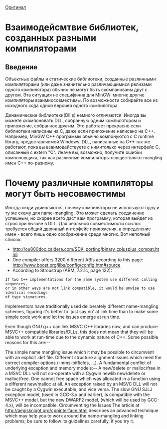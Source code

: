 [Оригинал](http://www.mingw.org/wiki/Interoperability_of_Libraries_Created_by_Different_Compiler_Brands)

# Взаимодейсмтвие библиотек, созданных разными компиляторами

## Введение
Объектные файлы и статические библиотеки, созданные различными компиляторами (или даже значительно различающимися релизами одного компилятора) обычно не могут быть скомпанованы друг с другом. Эта ситуация не специфична для MinGW: многие другие компиляторы взаимносовместимы. По возможности собирайте все из исходного кода одной версией одного компилятора.

Динамические библиотеки(Dll's) немного отличаются. Иногда вы можете  скомпоновать DLL, собранную одним компилятором и приложение, собранное другим. Это работает прекрасно если библиотеки написаны на C, даже если приложение написано на C++. Например, MinGW C++ программы обычно компонуются с C runtime library, предоставляемой Windows. DLL, написанные на C++ так же работают, пока вы взаимодействуете с нимитолько через интерфейс C, описанный с extern "C". Иначе вы, возможно, получите ошибки компоновщика, так как различные компиляторы осуществляют mangling имен C++ по-разному.

# Почему различные компиляторы могут быть несовместимы
Иногда люди удиивляются, почему компиляторы не используют одну и ту же схему для name-mangling. Это может сделать соединение успешным, но скорее всего даст вам программу, которая выйдет из строя при вызове в DLL. Для реальной совместимости ссылок требуется общий двоичный интерфейс приложения, а определение имен - всего лишь одно соображение среди многих. Вот неполный список:
- http://ou800doc.caldera.com/SDK_porting/binary_cplusplus_compat.html
- One compiler offers 3200 different ABIs according to this page: http://www.boost.org/libs/config/config.htm#source
- According to Stroustrup (ARM, 7.2.1c, page 122):
```
If two C++ implementations for the same system use different calling sequences,
or in other ways are not link compatible, it would be unwise to use identical encodings
of type signatures.
```
Implementors have traditionally used deliberately different name-mangling schemes, figuring it's better to 'just say no' at link time than to make some simple code work and let the issues emerge at run time.

Even though GNU g++ can link MSVC C++ libraries now, and can produce MSVC++ compatible libraries/DLLs, this does not mean that they will be able to work at run-time due to the dynamic nature of C++. Some possible reasons for this are:--

The simple name mangling issue which it may be possible to circumvent with an explicit .def file.
Different structure alignment issues which need the correct compiler options (-mms-bitfields, ...).
A fundamental conflict of underlying exception and memory models:--
A new/delete or malloc/free in a MSVC DLL will not co-operate with a Cygwin newlib new/delete or malloc/free. One cannot free space which was allocated in a function using a different new/malloc at all.
An exception raised by an MSVC DLL will not be caught by a Cygwin executable, and vice versa.
The slow GNU SJLJ exception model, (used in GCC-3.x and earlier), is compatible with the MSVC++ model, but the new DWARF2 model, (which will be used by GCC-4.x), will be incompatible.
Circumventing the Issues
The article at http://aegisknight.org/cppinterface.html describes an advanced technique which may help you to work around the name-mangling and linking problems; be sure to follow its guidelines carefully, if you try it.
